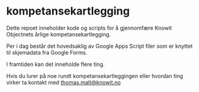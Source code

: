 # kompetansekartlegging

Dette repoet inneholder kode og scripts for å gjennomfære Knowit Objectnets
årlige kompetansekartlegging.

Per i dag består det hovedsaklig av Google Apps Script filer som er knyttet til
skjemadata fra Google Forms.

I framtiden kan det inneholde flere ting.

Hvis du lurer på noe rundt kompetansekartleggingen eller hvordan ting virker ta
kontakt med thomas.malt@knowit.no
